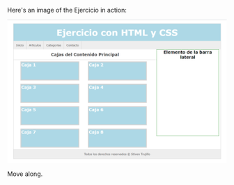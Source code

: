 Here's an image of the Ejercicio in action:

![Drag Racing](./ejercicio.png "ejercicio")

Move along.
